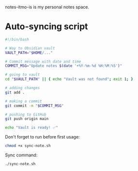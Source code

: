 notes-itmo-is is my personal notes space.
# Auto-syncing script
```bash
#!/bin/bash

# Way to Obsidian vault
VAULT_PATH="$HOME/..."

# Commit message with date and time
COMMIT_MSG="Update notes $(date '+%Y-%m-%d %H:%M:%S')"

# going to vault
cd "$VAULT_PATH" || { echo "Vault was not found"; exit 1; }

# adding changes
git add .

# making a commit
git commit -m "$COMMIT_MSG"

# pushing to GitHub
git push origin main

echo "Vault is ready! ✅"
```

Don't forget to run before first usage:
```bash
chmod +x sync-note.sh
```

Sync command:
```bash
./sync-note.sh
```
